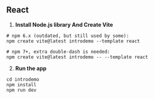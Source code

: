 ## React 

1. **Install Node.js library And Create Vite**
```
# npm 6.x (outdated, but still used by some):
npm create vite@latest introdemo --template react

# npm 7+, extra double-dash is needed:
npm create vite@latest introdemo -- --template react
```
2. **Run the app**
```
cd introdemo
npm install
npm run dev
```